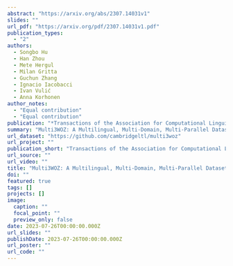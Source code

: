 ```yaml
---
abstract: "https://arxiv.org/abs/2307.14031v1"
slides: ""
url_pdf: "https://arxiv.org/pdf/2307.14031v1.pdf"
publication_types:
  - "2"
authors:
  - Songbo Hu
  - Han Zhou
  - Mete Hergul
  - Milan Gritta
  - Guchun Zhang
  - Ignacio Iacobacci
  - Ivan Vulić
  - Anna Korhonen
author_notes: 
  - "Equal contribution"
  - "Equal contribution"
publication: "*Transactions of the Association for Computational Linguistics*"
summary: "Multi3WOZ: A Multilingual, Multi-Domain, Multi-Parallel Dataset for Training and Evaluating Culturally Adapted Task-Oriented Dialog Systems"
url_dataset: "https://github.com/cambridgeltl/multi3woz"
url_project: ""
publication_short: "Transactions of the Association for Computational Linguistics (TACL)"
url_source: ""
url_video: ""
title: "Multi3WOZ: A Multilingual, Multi-Domain, Multi-Parallel Dataset for Training and Evaluating Culturally Adapted Task-Oriented Dialog Systems"
doi: ""
featured: true
tags: []
projects: []
image:
  caption: ""
  focal_point: ""
  preview_only: false
date: 2023-07-26T00:00:00.000Z
url_slides: ""
publishDate: 2023-07-26T00:00:00.000Z
url_poster: ""
url_code: ""
---
```

